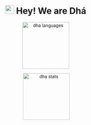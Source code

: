 <h1 align="center">
  <img src="https://media.giphy.com/media/hvRJCLFzcasrR4ia7z/giphy.gif" width="28">
Hey! We are Dhá
</h1>

<div align="center">
<p><img  height="150em" src="https://github-readme-stats.vercel.app/api/top-langs?username=dhagymi&show_icons=true&locale=en&layout=compact" alt="dha languages" /></p>
<p>&nbsp;<img height="150em" src="https://github-readme-stats.vercel.app/api?username=dhagymi&show_icons=true&locale=en" alt="dha stats " /></p>
</div>
